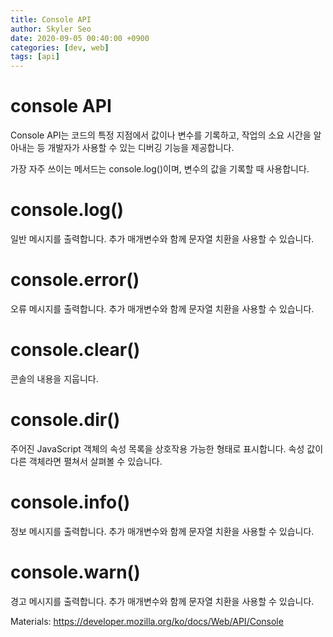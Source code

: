 ```yaml
---
title: Console API
author: Skyler Seo
date: 2020-09-05 00:40:00 +0900
categories: [dev, web]
tags: [api]
---
```


# console API

Console API는 코드의 특정 지점에서 값이나 변수를 기록하고, 작업의 소요 시간을 알아내는 등 개발자가 사용할 수 있는 디버깅 기능을 제공합니다.

가장 자주 쓰이는 메서드는 console.log()이며, 변수의 값을 기록할 때 사용합니다.

# console.log()

일반 메시지를 출력합니다. 추가 매개변수와 함께 문자열 치환을 사용할 수 있습니다.

# console.error()

오류 메시지를 출력합니다. 추가 매개변수와 함께 문자열 치환을 사용할 수 있습니다.

# console.clear()

콘솔의 내용을 지웁니다.

# console.dir()

주어진 JavaScript 객체의 속성 목록을 상호작용 가능한 형태로 표시합니다. 속성 값이 다른 객체라면 펼쳐서 살펴볼 수 있습니다.

# console.info()

정보 메시지를 출력합니다. 추가 매개변수와 함께 문자열 치환을 사용할 수 있습니다.

# console.warn()

경고 메시지를 출력합니다. 추가 매개변수와 함께 문자열 치환을 사용할 수 있습니다.

Materials: https://developer.mozilla.org/ko/docs/Web/API/Console
